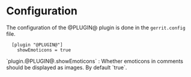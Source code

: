 Configuration
=============

The configuration of the @PLUGIN@ plugin is done in the `gerrit.config`
file.

```
  [plugin "@PLUGIN@"]
    showEmoticons = true
```

<a id="show-emoticons">
`plugin.@PLUGIN@.showEmoticons`
:	Whether emoticons in comments should be displayed as images.
	By default `true`.

